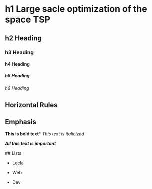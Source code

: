 # h1 Large sacle optimization of the space TSP
## h2 Heading
### h3 Heading
#### h4 Heading
##### h5 Heading
###### h6 Heading
## Horizontal Rules
## Emphasis
**This is bold text***
_This text is italicized_

***All this text is important***

\#\# Lists
+ Leela
- Web
* Dev
